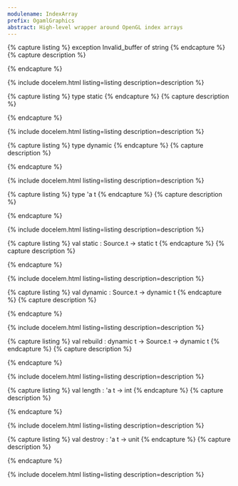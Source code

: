```yaml
---
modulename: IndexArray 
prefix: OgamlGraphics
abstract: High-level wrapper around OpenGL index arrays 
---
```


{% capture listing %}
exception Invalid_buffer of string
{% endcapture %}
{% capture description %}

{% endcapture %}

{% include docelem.html listing=listing description=description  %}

{% capture listing %}
type static
{% endcapture %}
{% capture description %}

{% endcapture %}

{% include docelem.html listing=listing description=description  %}

{% capture listing %}
type dynamic
{% endcapture %}
{% capture description %}

{% endcapture %}

{% include docelem.html listing=listing description=description  %}

{% capture listing %}
type 'a t
{% endcapture %}
{% capture description %}

{% endcapture %}

{% include docelem.html listing=listing description=description  %}

{% capture listing %}
val static : Source.t -> static t
{% endcapture %}
{% capture description %}

{% endcapture %}

{% include docelem.html listing=listing description=description  %}

{% capture listing %}
val dynamic : Source.t -> dynamic t
{% endcapture %}
{% capture description %}

{% endcapture %}

{% include docelem.html listing=listing description=description  %}

{% capture listing %}
val rebuild : dynamic t -> Source.t -> dynamic t
{% endcapture %}
{% capture description %}

{% endcapture %}

{% include docelem.html listing=listing description=description  %}

{% capture listing %}
val length : 'a t -> int
{% endcapture %}
{% capture description %}

{% endcapture %}

{% include docelem.html listing=listing description=description  %}

{% capture listing %}
val destroy : 'a t -> unit
{% endcapture %}
{% capture description %}

{% endcapture %}

{% include docelem.html listing=listing description=description  %}

